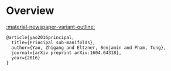 # Overview

<a href="https://arxiv.org/abs/1604.04318" class="btn-href">:material-newspaper-variant-outline:</a> 

```
@article{yao2016principal,
  title={Principal sub-manifolds},
  author={Yao, Zhigang and Eltzner, Benjamin and Pham, Tung},
  journal={arXiv preprint arXiv:1604.04318},
  year={2016}
}
```